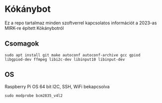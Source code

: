 # Kókánybot

Ez a repo tartalmaz minden szoftverrel kapcsolatos információt a 2023-as MIRK-re épített Kókánybotról

## Csomagok
```
sudo apt install git make autoconf autoconf-archive gcc gpiod libgpiod-dev ffmpeg libi2c-dev libinput10 libinput-dev
```

## OS

Raspberry Pi OS 64 bit
I2C, SSH, WiFi bekapcsolva

```
sudo modprobe bcm2835_v4l2
```
